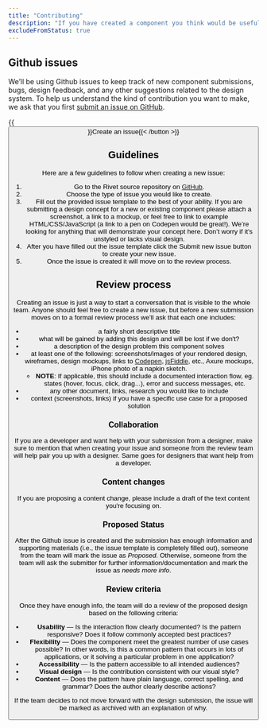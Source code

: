 ```yaml
---
title: "Contributing"
description: "If you have created a component you think would be useful to others or would like to make a suggestion, let us know."
excludeFromStatus: true
---
```

## Github issues
We’ll be using Github issues to keep track of new component submissions, bugs, design feedback, and any other suggestions related to the design system. To help us understand the kind of contribution you want to make, we ask that you first [submit an issue on GitHub](https://github.com/indiana-university/rivet-source/issues/new/choose).

{{<button url="https://github.com/indiana-university/rivet-source/issues/new/choose" >}}Create an issue{{< /button >}}

## Guidelines
Here are a few guidelines to follow when creating a new issue:

1. Go to the Rivet source repository on [GitHub](https://github.com/indiana-university/rivet-source/issues/new/choose).
2. Choose the type of issue you would like to create.
3. Fill out the provided issue template to the best of your ability. If you are submitting a design concept for a new or existing component please attach a screenshot, a link to a mockup, or feel free to link to example HTML/CSS/JavaScript (a link to a pen on Codepen would be great!). We’re looking for anything that will demonstrate your concept here. Don’t worry if it’s unstyled or lacks visual design.
4. After you have filled out the issue template click the Submit new issue button to create your new issue.
5. Once the issue is created it will move on to the review process.

## Review process
Creating an issue is just a way to start a conversation that is visible to the whole team. Anyone should feel free to create a new issue, but before a new submission moves on to a formal review process we’ll ask that each one includes:

- a fairly short descriptive title
- what will be gained by adding this design and will be lost if we don't?
- a description of the design problem this component solves
- at least one of the following: screenshots/images of your rendered design, wireframes, design mockups, links to [Codepen](http://codepen.io/), [jsFiddle](https://jsfiddle.net/), etc., Axure mockups, iPhone photo of a napkin sketch.
    - **NOTE**: If applicable, this should include a documented interaction flow, eg. states (hover, focus, click, drag...), error and success messages, etc.
- any other document, links, research you would like to include
- context (screenshots, links) if you have a specific use case for a proposed solution

### Collaboration
If you are a developer and want help with your submission from a designer, make sure to mention that when creating your issue and someone from the review team will help pair you up with a designer. Same goes for designers that want help from a developer.

### Content changes
If you are proposing a content change, please include a draft of the text content you're focusing on.

### Proposed Status
After the Github issue is created and the submission has enough information and supporting materials (i.e., the issue template is completely filled out), someone from the team will mark the issue as _Proposed_. Otherwise, someone from the team will ask the submitter for further information/documentation and mark the issue as _needs more info_.

### Review criteria
Once they have enough info, the team will do a review of the proposed design based on the following criteria:

- **Usability** — Is the interaction flow clearly documented? Is the pattern responsive? Does it follow commonly accepted best practices?
- **Flexibility** — Does the component meet the greatest number of use cases possible? In other words, is this a common pattern that occurs in lots of applications, or it solving a particular problem in one application?
- **Accessibility** — Is the pattern accessible to all intended audiences?
- **Visual design** — Is the contribution consistent with our visual style?
- **Content** — Does the pattern have plain language, correct spelling, and grammar? Does the author clearly describe actions?

If the team decides to not move forward with the design submission, the issue will be marked as archived with an explanation of why.
